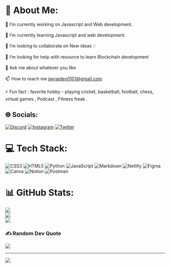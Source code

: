 
# 💫 About Me:
🔭 I’m currently working on Javascript and  Web development.<br><br>🌱 I’m currently learning Javascript and web development.<br><br>👯 I’m looking to collaborate on New ideas 💡<br><br>🤝 I’m looking for help with resource to learn Blockchain development <br><br>💬 Ask me about whatever you like<br><br>📫 How to reach me jayrajdev0101@gmail.com<br><br>⚡ Fun fact : favorite hobby - playing cricket, basketball, football, chess, virtual games , Podcast , Fitness freak . 


## 🌐 Socials:
[![Discord](https://img.shields.io/badge/Discord-%237289DA.svg?logo=discord&logoColor=white)](htttps://discord.gg/jayrajsingh_eth) [![Instagram](https://img.shields.io/badge/Instagram-%23E4405F.svg?logo=Instagram&logoColor=white)](https://instagram.com/jayrajsingh90) [![Twitter](https://img.shields.io/badge/Twitter-%231DA1F2.svg?logo=Twitter&logoColor=white)](https://twitter.com/jayrajsingh_dev) 

# 💻 Tech Stack:
![CSS3](https://img.shields.io/badge/css3-%231572B6.svg?style=for-the-badge&logo=css3&logoColor=white) ![HTML5](https://img.shields.io/badge/html5-%23E34F26.svg?style=for-the-badge&logo=html5&logoColor=white) ![Python](https://img.shields.io/badge/python-3670A0?style=for-the-badge&logo=python&logoColor=ffdd54) ![JavaScript](https://img.shields.io/badge/javascript-%23323330.svg?style=for-the-badge&logo=javascript&logoColor=%23F7DF1E) ![Markdown](https://img.shields.io/badge/markdown-%23000000.svg?style=for-the-badge&logo=markdown&logoColor=white) ![Netlify](https://img.shields.io/badge/netlify-%23000000.svg?style=for-the-badge&logo=netlify&logoColor=#00C7B7) 	![Figma](https://img.shields.io/badge/figma-%23F24E1E.svg?style=for-the-badge&logo=figma&logoColor=white) ![Canva](https://img.shields.io/badge/Canva-%2300C4CC.svg?style=for-the-badge&logo=Canva&logoColor=white) ![Notion](https://img.shields.io/badge/Notion-%23000000.svg?style=for-the-badge&logo=notion&logoColor=white) ![Postman](https://img.shields.io/badge/Postman-FF6C37?style=for-the-badge&logo=postman&logoColor=white)
# 📊 GitHub Stats:
![](https://github-readme-stats.vercel.app/api?username=jayrajsingh65&theme=radical&hide_border=false&include_all_commits=true&count_private=false)<br/>
![](https://github-readme-streak-stats.herokuapp.com/?user=jayrajsingh65&theme=radical&hide_border=false)<br/>
![](https://github-readme-stats.vercel.app/api/top-langs/?username=jayrajsingh65&theme=radical&hide_border=false&include_all_commits=true&count_private=false&layout=compact)

### ✍️ Random Dev Quote
![](https://quotes-github-readme.vercel.app/api?type=horizontal&theme=radical)

---
[![](https://visitcount.itsvg.in/api?id=jayrajsingh65&icon=0&color=0)](https://visitcount.itsvg.in)
